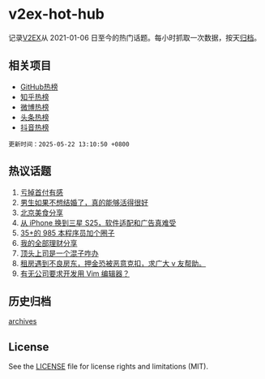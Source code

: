 # v2ex-hot-hub

 记录[V2EX](https://www.v2ex.com/)从 2021-01-06 日至今的热门话题。每小时抓取一次数据，按天[归档](archives)。
 
 ## 相关项目

- [GitHub热榜](https://github.com/snaildev/github-hot-hub)
- [知乎热榜](https://github.com/snaildev/zhihu-hot-hub)
- [微博热榜](https://github.com/snaildev/weibo-hot-hub)
- [头条热榜](https://github.com/snaildev/toutiao-hot-hub)
- [抖音热榜](https://github.com/snaildev/douyin-hot-hub)


 `更新时间：2025-05-22 13:10:50 +0800`

## 热议话题

1. [亏掉首付有感](https://www.v2ex.com/t/1133437)
1. [男生如果不想结婚了，真的能够活得很好](https://www.v2ex.com/t/1133334)
1. [北京美食分享](https://www.v2ex.com/t/1133416)
1. [从 iPhone 换到三星 S25，软件适配和广告真难受](https://www.v2ex.com/t/1133315)
1. [35+的 985 本程序员加个圈子](https://www.v2ex.com/t/1133432)
1. [我的全部理财分享](https://www.v2ex.com/t/1133464)
1. [顶头上司是一个混子咋办](https://www.v2ex.com/t/1133444)
1. [租房遇到不良房东，押金恐被恶意克扣，求广大 v 友帮助。](https://www.v2ex.com/t/1133419)
1. [有无公司要求开发用 Vim 编辑器？](https://www.v2ex.com/t/1133268)

## 历史归档

[archives](archives)

## License

See the [LICENSE](LICENSE) file for license rights and limitations (MIT).
